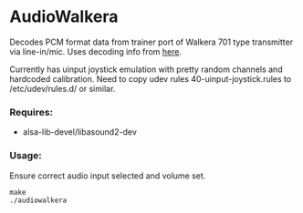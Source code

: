 AudioWalkera
============
Decodes PCM format data from trainer port of Walkera 701 type transmitter via line-in/mic. Uses decoding info from [here](http://www.smartpropoplus.com/Docs/Walkera_Wk-0701_PCM.pdf).

Currently has uinput joystick emulation with pretty random channels and hardcoded calibration. Need to copy udev rules 40-uinput-joystick.rules to /etc/udev/rules.d/ or similar.


### Requires:

* alsa-lib-devel/libasound2-dev

### Usage:

Ensure correct audio input selected and volume set.

```
make
./audiowalkera
```
